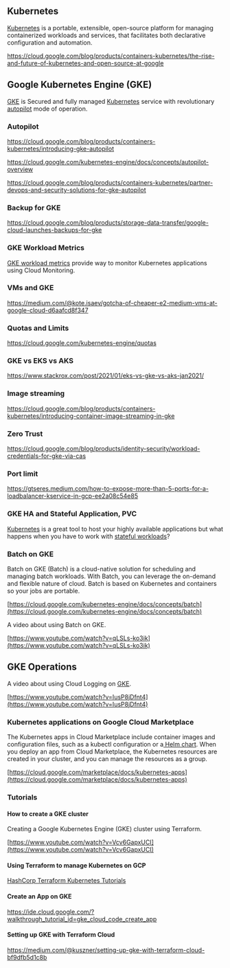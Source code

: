 ## Kubernetes

[Kubernetes](Kubernetes)  is a portable, extensible, open-source platform for managing containerized workloads and services, that facilitates both declarative configuration and automation. 

https://cloud.google.com/blog/products/containers-kubernetes/the-rise-and-future-of-kubernetes-and-open-source-at-google


## Google Kubernetes Engine (GKE)

[GKE](https://cloud.google.com/kubernetes-engine) is Secured and fully managed [Kubernetes](Kubernetes) service with revolutionary [autopilot](https://cloud.google.com/kubernetes-engine/docs/concepts/autopilot-overview) mode of operation.

### Autopilot


https://cloud.google.com/blog/products/containers-kubernetes/introducing-gke-autopilot

https://cloud.google.com/kubernetes-engine/docs/concepts/autopilot-overview

https://cloud.google.com/blog/products/containers-kubernetes/partner-devops-and-security-solutions-for-gke-autopilot


### Backup for GKE


https://cloud.google.com/blog/products/storage-data-transfer/google-cloud-launches-backups-for-gke

### GKE Workload Metrics

[G​K​E workload metrics](https://cloud.google.com/stackdriver/docs/solutions/gke/managing-metrics#workload-metrics) provide way to monitor Kubernetes applications using Cloud Monitoring.

### VMs and GKE

https://medium.com/@kote.isaev/gotcha-of-cheaper-e2-medium-vms-at-google-cloud-d6aafcd8f347

### Quotas and Limits

https://cloud.google.com/kubernetes-engine/quotas

### GKE vs EKS vs AKS

https://www.stackrox.com/post/2021/01/eks-vs-gke-vs-aks-jan2021/

### Image streaming

https://cloud.google.com/blog/products/containers-kubernetes/introducing-container-image-streaming-in-gke

### Zero Trust

https://cloud.google.com/blog/products/identity-security/workload-credentials-for-gke-via-cas

### Port limit

https://gtseres.medium.com/how-to-expose-more-than-5-ports-for-a-loadbalancer-kservice-in-gcp-ee2a08c54e85


### GKE HA and Stateful Application, PVC

[Kubernetes](https://cloud.google.com/kubernetes-engine/docs/concepts/kubernetes-engine-overview) is a great tool to host your highly available applications but what happens when you have to work with [stateful workloads](https://www.youtube.com/watch?v=rRZtZX0PDFc)? 



### Batch on GKE

Batch on GKE (Batch) is a cloud-native solution for scheduling and managing batch workloads. With Batch, you can leverage the on-demand and flexible nature of cloud. Batch is based on Kubernetes and containers so your jobs are portable.

[https://cloud.google.com/kubernetes-engine/docs/concepts/batch](https://cloud.google.com/kubernetes-engine/docs/concepts/batch)

A video about using Batch on GKE.

[https://www.youtube.com/watch?v=qLSLs-ko3ik](https://www.youtube.com/watch?v=qLSLs-ko3ik)

## GKE Operations

A video about using Cloud Logging on [GKE](https://cloud.google.com/kubernetes-engine/docs/concepts/kubernetes-engine-overview).

[https://www.youtube.com/watch?v=IusP8jDfnt4](https://www.youtube.com/watch?v=IusP8jDfnt4)

### Kubernetes applications on Google Cloud Marketplace

The Kubernetes apps in Cloud Marketplace include container images and configuration files, such as a kubectl configuration or a[ Helm chart](https://helm.sh/docs/topics/charts/). When you deploy an app from Cloud Marketplace, the Kubernetes resources are created in your cluster, and you can manage the resources as a group.

[https://cloud.google.com/marketplace/docs/kubernetes-apps](https://cloud.google.com/marketplace/docs/kubernetes-apps)

### Tutorials

#### How to create a GKE cluster

Creating a Google Kubernetes Engine (GKE) cluster using Terraform.

[https://www.youtube.com/watch?v=Vcv6GapxUCI](https://www.youtube.com/watch?v=Vcv6GapxUCI)

#### Using Terraform to manage Kubernetes on GCP

[HashCorp Terraform Kubernetes Tutorials](https://learn.hashicorp.com/tutorials/terraform/gke?in=terraform/kubernetes)

#### Create an App on GKE

https://ide.cloud.google.com/?walkthrough_tutorial_id=gke_cloud_code_create_app


#### Setting up GKE with Terraform Cloud

https://medium.com/@kuszner/setting-up-gke-with-terraform-cloud-bf9dfb5d1c8b